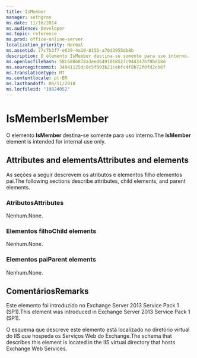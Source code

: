 ```yaml
---
title: IsMember
manager: sethgros
ms.date: 11/16/2014
ms.audience: Developer
ms.topic: reference
ms.prod: office-online-server
localization_priority: Normal
ms.assetid: 77c7b3f7-e639-4a19-8156-a70d3955db8b
description: O elemento IsMember destina-se somente para uso interno.
ms.openlocfilehash: 58c688b878a3eed6491018527c94d347bf8bd18d
ms.sourcegitcommit: 34041125dc8c5f993b21cebfc4f8b72f0fd2cb6f
ms.translationtype: MT
ms.contentlocale: pt-BR
ms.lasthandoff: 06/11/2018
ms.locfileid: "19824052"
---
```

# <a name="ismember"></a><span data-ttu-id="f6552-103">IsMember</span><span class="sxs-lookup"><span data-stu-id="f6552-103">IsMember</span></span>

<span data-ttu-id="f6552-104">O elemento **IsMember** destina-se somente para uso interno.</span><span class="sxs-lookup"><span data-stu-id="f6552-104">The **IsMember** element is intended for internal use only.</span></span> 

## <a name="attributes-and-elements"></a><span data-ttu-id="f6552-105">Attributes and elements</span><span class="sxs-lookup"><span data-stu-id="f6552-105">Attributes and elements</span></span>

<span data-ttu-id="f6552-106">As seções a seguir descrevem os atributos e elementos filho elementos pai.</span><span class="sxs-lookup"><span data-stu-id="f6552-106">The following sections describe attributes, child elements, and parent elements.</span></span>
  
### <a name="attributes"></a><span data-ttu-id="f6552-107">Atributos</span><span class="sxs-lookup"><span data-stu-id="f6552-107">Attributes</span></span>

<span data-ttu-id="f6552-108">Nenhum.</span><span class="sxs-lookup"><span data-stu-id="f6552-108">None.</span></span>
  
### <a name="child-elements"></a><span data-ttu-id="f6552-109">Elementos filho</span><span class="sxs-lookup"><span data-stu-id="f6552-109">Child elements</span></span>

<span data-ttu-id="f6552-110">Nenhum.</span><span class="sxs-lookup"><span data-stu-id="f6552-110">None.</span></span>
  
### <a name="parent-elements"></a><span data-ttu-id="f6552-111">Elementos pai</span><span class="sxs-lookup"><span data-stu-id="f6552-111">Parent elements</span></span>

<span data-ttu-id="f6552-112">Nenhum.</span><span class="sxs-lookup"><span data-stu-id="f6552-112">None.</span></span>
  
## <a name="remarks"></a><span data-ttu-id="f6552-113">Comentários</span><span class="sxs-lookup"><span data-stu-id="f6552-113">Remarks</span></span>

<span data-ttu-id="f6552-114">Este elemento foi introduzido no Exchange Server 2013 Service Pack 1 (SP1).</span><span class="sxs-lookup"><span data-stu-id="f6552-114">This element was introduced in Exchange Server 2013 Service Pack 1 (SP1).</span></span>
  
<span data-ttu-id="f6552-115">O esquema que descreve este elemento está localizado no diretório virtual do IIS que hospeda os Serviços Web do Exchange.</span><span class="sxs-lookup"><span data-stu-id="f6552-115">The schema that describes this element is located in the IIS virtual directory that hosts Exchange Web Services.</span></span>
  

